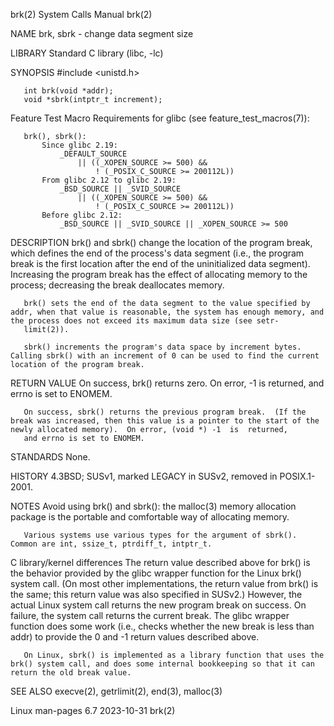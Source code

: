 brk(2)                                                                                      System Calls Manual                                                                                      brk(2)

NAME
       brk, sbrk - change data segment size

LIBRARY
       Standard C library (libc, -lc)

SYNOPSIS
       #include <unistd.h>

       int brk(void *addr);
       void *sbrk(intptr_t increment);

   Feature Test Macro Requirements for glibc (see feature_test_macros(7)):

       brk(), sbrk():
           Since glibc 2.19:
               _DEFAULT_SOURCE
                   || ((_XOPEN_SOURCE >= 500) &&
                       ! (_POSIX_C_SOURCE >= 200112L))
           From glibc 2.12 to glibc 2.19:
               _BSD_SOURCE || _SVID_SOURCE
                   || ((_XOPEN_SOURCE >= 500) &&
                       ! (_POSIX_C_SOURCE >= 200112L))
           Before glibc 2.12:
               _BSD_SOURCE || _SVID_SOURCE || _XOPEN_SOURCE >= 500

DESCRIPTION
       brk()  and  sbrk()  change  the location of the program break, which defines the end of the process's data segment (i.e., the program break is the first location after the end of the uninitialized
       data segment).  Increasing the program break has the effect of allocating memory to the process; decreasing the break deallocates memory.

       brk() sets the end of the data segment to the value specified by addr, when that value is reasonable, the system has enough memory, and the process does not exceed its maximum data size (see setr‐
       limit(2)).

       sbrk() increments the program's data space by increment bytes.  Calling sbrk() with an increment of 0 can be used to find the current location of the program break.

RETURN VALUE
       On success, brk() returns zero.  On error, -1 is returned, and errno is set to ENOMEM.

       On success, sbrk() returns the previous program break.  (If the break was increased, then this value is a pointer to the start of the newly allocated memory).  On error, (void *) -1  is  returned,
       and errno is set to ENOMEM.

STANDARDS
       None.

HISTORY
       4.3BSD; SUSv1, marked LEGACY in SUSv2, removed in POSIX.1-2001.

NOTES
       Avoid using brk() and sbrk(): the malloc(3) memory allocation package is the portable and comfortable way of allocating memory.

       Various systems use various types for the argument of sbrk().  Common are int, ssize_t, ptrdiff_t, intptr_t.

   C library/kernel differences
       The  return  value described above for brk() is the behavior provided by the glibc wrapper function for the Linux brk() system call.  (On most other implementations, the return value from brk() is
       the same; this return value was also specified in SUSv2.)  However, the actual Linux system call returns the new program break on success.  On failure, the system call returns the  current  break.
       The glibc wrapper function does some work (i.e., checks whether the new break is less than addr) to provide the 0 and -1 return values described above.

       On Linux, sbrk() is implemented as a library function that uses the brk() system call, and does some internal bookkeeping so that it can return the old break value.

SEE ALSO
       execve(2), getrlimit(2), end(3), malloc(3)

Linux man-pages 6.7                                                                              2023-10-31                                                                                          brk(2)
